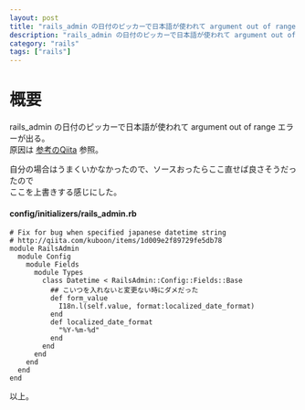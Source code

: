 ```yaml
---
layout: post
title: "rails_admin の日付のピッカーで日本語が使われて argument out of range エラーが出るときの解決法"
description: "rails_admin の日付のピッカーで日本語が使われて argument out of range エラーが出るときの解決法"
category: "rails"
tags: ["rails"]
---
```


# 概要
rails_admin の日付のピッカーで日本語が使われて argument out of range エラーが出る。  
原因は
[参考のQiita](http://qiita.com/kuboon/items/1d009e2f89729fe5db78) 参照。  
  
自分の場合はうまくいかなかったので、ソースおったらここ直せば良さそうだったので  
ここを上書きする感じにした。  

#### config/initializers/rails_admin.rb
```
# Fix for bug when specified japanese datetime string
# http://qiita.com/kuboon/items/1d009e2f89729fe5db78
module RailsAdmin
  module Config
    module Fields
      module Types
        class Datetime < RailsAdmin::Config::Fields::Base
          ## こいつを入れないと変更ない時にダメだった
          def form_value
            I18n.l(self.value, format:localized_date_format)
          end
          def localized_date_format
            "%Y-%m-%d"
          end
        end
      end
    end
  end
end
```

以上。  
